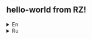 ## hello-world from RZ!
<details><summary>En</summary>
Hello everybody! Our team is now on GitHub too! Glad to meet you!

</details>

<details><summary>Ru</summary>
Привет всем! Наша команда теперь тоже на GitHub!  Рады знакомству!
</details>
